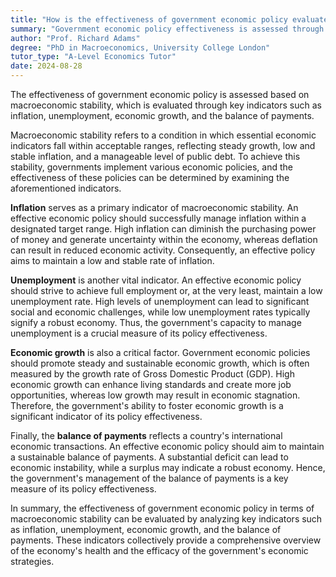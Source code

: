 ```yaml
---
title: "How is the effectiveness of government economic policy evaluated in terms of macroeconomic stability?"
summary: "Government economic policy effectiveness is assessed through macroeconomic stability, focusing on indicators like inflation, unemployment, economic growth, and balance of payments."
author: "Prof. Richard Adams"
degree: "PhD in Macroeconomics, University College London"
tutor_type: "A-Level Economics Tutor"
date: 2024-08-28
---
```


The effectiveness of government economic policy is assessed based on macroeconomic stability, which is evaluated through key indicators such as inflation, unemployment, economic growth, and the balance of payments.

Macroeconomic stability refers to a condition in which essential economic indicators fall within acceptable ranges, reflecting steady growth, low and stable inflation, and a manageable level of public debt. To achieve this stability, governments implement various economic policies, and the effectiveness of these policies can be determined by examining the aforementioned indicators.

**Inflation** serves as a primary indicator of macroeconomic stability. An effective economic policy should successfully manage inflation within a designated target range. High inflation can diminish the purchasing power of money and generate uncertainty within the economy, whereas deflation can result in reduced economic activity. Consequently, an effective policy aims to maintain a low and stable rate of inflation.

**Unemployment** is another vital indicator. An effective economic policy should strive to achieve full employment or, at the very least, maintain a low unemployment rate. High levels of unemployment can lead to significant social and economic challenges, while low unemployment rates typically signify a robust economy. Thus, the government's capacity to manage unemployment is a crucial measure of its policy effectiveness.

**Economic growth** is also a critical factor. Government economic policies should promote steady and sustainable economic growth, which is often measured by the growth rate of Gross Domestic Product (GDP). High economic growth can enhance living standards and create more job opportunities, whereas low growth may result in economic stagnation. Therefore, the government's ability to foster economic growth is a significant indicator of its policy effectiveness.

Finally, the **balance of payments** reflects a country's international economic transactions. An effective economic policy should aim to maintain a sustainable balance of payments. A substantial deficit can lead to economic instability, while a surplus may indicate a robust economy. Hence, the government's management of the balance of payments is a key measure of its policy effectiveness.

In summary, the effectiveness of government economic policy in terms of macroeconomic stability can be evaluated by analyzing key indicators such as inflation, unemployment, economic growth, and the balance of payments. These indicators collectively provide a comprehensive overview of the economy's health and the efficacy of the government's economic strategies.
    
